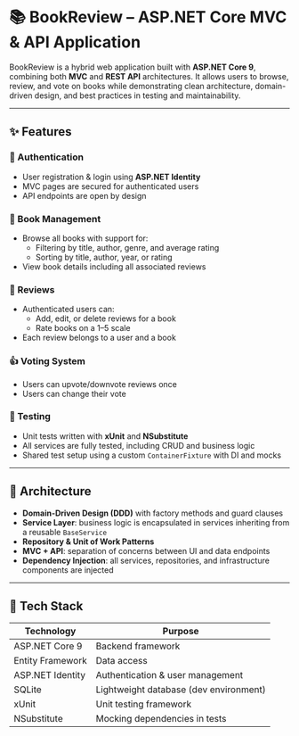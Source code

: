 ﻿# 📚 BookReview – ASP.NET Core MVC & API Application

BookReview is a hybrid web application built with **ASP.NET Core 9**, combining both **MVC** and **REST API** architectures.
It allows users to browse, review, and vote on books while demonstrating clean architecture, domain-driven design, and best practices in testing and maintainability.

---

## ✨ Features

### 🔐 Authentication
- User registration & login using **ASP.NET Identity**
- MVC pages are secured for authenticated users
- API endpoints are open by design

### 📖 Book Management
- Browse all books with support for:
  - Filtering by title, author, genre, and average rating
  - Sorting by title, author, year, or rating
- View book details including all associated reviews

### 📝 Reviews
- Authenticated users can:
  - Add, edit, or delete reviews for a book
  - Rate books on a 1–5 scale
- Each review belongs to a user and a book

### 👍 Voting System
- Users can upvote/downvote reviews once
- Users can change their vote

### 🧪 Testing
- Unit tests written with **xUnit** and **NSubstitute**
- All services are fully tested, including CRUD and business logic
- Shared test setup using a custom `ContainerFixture` with DI and mocks

---

## 🧱 Architecture

- **Domain-Driven Design (DDD)** with factory methods and guard clauses
- **Service Layer**: business logic is encapsulated in services inheriting from a reusable `BaseService`
- **Repository & Unit of Work Patterns**
- **MVC + API**: separation of concerns between UI and data endpoints
- **Dependency Injection**: all services, repositories, and infrastructure components are injected

---

## 🚀 Tech Stack

| Technology          | Purpose                                 |
|---------------------|------------------------------------------|
| ASP.NET Core 9      | Backend framework                        |
| Entity Framework    | Data access                              |
| ASP.NET Identity    | Authentication & user management         |
| SQLite              | Lightweight database (dev environment)   |
| xUnit               | Unit testing framework                   |
| NSubstitute         | Mocking dependencies in tests            |
